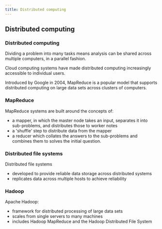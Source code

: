 ```yaml
---
title: Distributed computing
---
```


## Distributed computing

### Distributed computing

Dividing a problem into many tasks means analysis can be shared across multiple computers, in a parallel fashion.

Cloud computing systems have made distributed computing increasingly accessible to individual users.

Introduced by Google in 2004, MapReduce is a popular model that supports distributed computing on large data sets across clusters of computers.

### MapReduce

MapReduce systems are built around the concepts of:

- a mapper, in which the master node takes an input, separates it into sub-problems, and distributes those to worker notes
- a 'shuffle' step to distribute data from the mapper
- a reducer which collates the answers to the sub-problems and combines them to solves the initial question.

### Distributed file systems

Distributed file systems

- developed to provide reliable data storage across distributed systems
- replicates data across multiple hosts to achieve reliability

### Hadoop

Apache Hadoop:

- framework for distributed processing of large data sets 
- scales from single servers to many machines
- includes Hadoop MapReduce and the Hadoop Distributed File System

<!-- 
http://hadoop.apache.org/docs/r1.2.1/mapred_tutorial.html#Reducer

Apache Hadoop is an implementation of MapReduce. Amazon Elastic MapReduce is an implementation of Hadoop MapReduce on the Amazon Web Services.

Combines map reduce with HDFS. Can be run across multiple servers. It is possible to use Hadoop across multiple servers. Requires fairly involved configuration process. Installing Hadoop, opening firewalls etc. 

Nodes, cluster etc. Need to explain Master and Core Instance. What are bootstrap actions?

Fortunately services offer pre-configured clusters. We will use Amazon Elastic MapReduce...

Hive is a tool for managing data on a distributed encironment and provides an SQL-like qery language.

Using "streaming" any language can be used to implement the map and reduce.
-->

